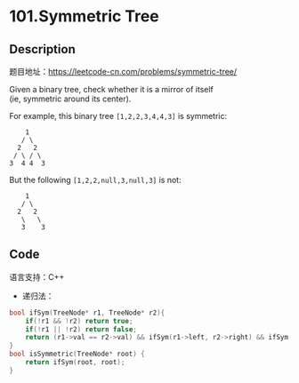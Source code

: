 # 101.Symmetric Tree
## Description
题目地址：https://leetcode-cn.com/problems/symmetric-tree/

Given a binary tree, check whether it is a mirror of itself 
<br/>(ie, symmetric around its center).

For example, this binary tree `[1,2,2,3,4,4,3]` is symmetric:
```
    1
   / \
  2   2
 / \ / \
3  4 4  3
```
But the following `[1,2,2,null,3,null,3]` is not:
```
    1
   / \
  2   2
   \   \
   3    3
```
## Code
语言支持：C++

- 递归法：
```C++
bool ifSym(TreeNode* r1, TreeNode* r2){
    if(!r1 && !r2) return true;
    if(!r1 || !r2) return false;
    return (r1->val == r2->val) && ifSym(r1->left, r2->right) && ifSym(r1->right, r2->left);
}
bool isSymmetric(TreeNode* root) {
    return ifSym(root, root);
}
```